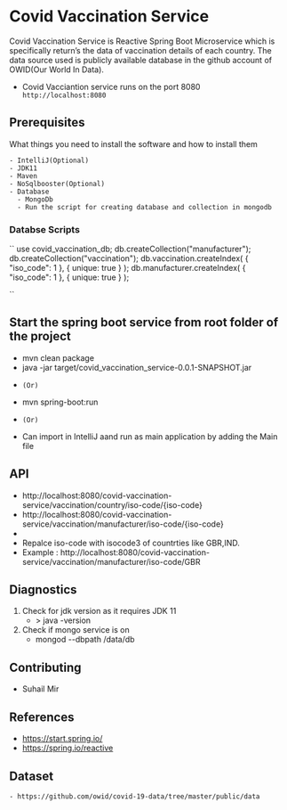 # Covid Vaccination Service

Covid Vaccination Service is Reactive Spring Boot Microservice which is specifically return’s the data of vaccination details of each country.
The data source used is publicly available database in the github account of OWID(Our World In Data). 

- Covid Vacciantion service runs on the port 8080
  `` http://localhost:8080``

## Prerequisites

What things you need to install the software and how to install them

```
- IntelliJ(Optional)
- JDK11
- Maven
- NoSqlbooster(Optional)
- Database
  - MongoDb  
  - Run the script for creating database and collection in mongodb
```
### Databse Scripts

  ``
    use covid_vaccination_db;
    db.createCollection("manufacturer");
    db.createCollection("vaccination");
    db.vaccination.createIndex( { "iso_code": 1 }, { unique: true } );
    db.manufacturer.createIndex( { "iso_code": 1 }, { unique: true } );

  ``
## Start the spring boot service from root folder of the project
  - mvn clean package
  - java -jar target/covid_vaccination_service-0.0.1-SNAPSHOT.jar
   * ``(Or)``
  - mvn spring-boot:run
   * ``(Or)``
  - Can import in IntelliJ aand run as main application by adding the Main file

## API
  - http://localhost:8080/covid-vaccination-service/vaccination/country/iso-code/{iso-code}
  - http://localhost:8080/covid-vaccination-service/vaccination/manufacturer/iso-code/{iso-code}
  -
  - Repalce iso-code with isocode3 of countrties like GBR,IND.
  - Example : http://localhost:8080/covid-vaccination-service/vaccination/manufacturer/iso-code/GBR

## Diagnostics

1. Check for jdk version as it requires JDK 11
      - <terminal>> java -version
2.  Check if mongo service is on
      - mongod --dbpath <your-path>/data/db
       
## Contributing

 - Suhail Mir
  
 ## References
  - https://start.spring.io/
  - https://spring.io/reactive
  
 ## Dataset
    - https://github.com/owid/covid-19-data/tree/master/public/data
